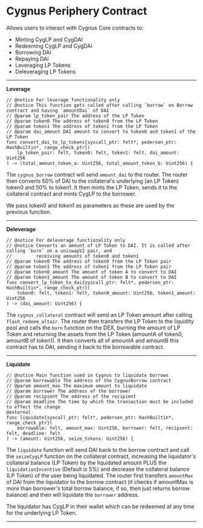 # **Cygnus Periphery Contract**

Allows users to interact with Cygnus Core contracts to:

-   Minting CygLP and CygDAI
-   Redeeming CygLP and CygDAI
-   Borrowing DAI
-   Repaying DAI
-   Leveraging LP Tokens
-   Deleveraging LP Tokens

 <hr/>

**Leverage**

```
// @notice For leverage functionality only
// @notice This function gets called after calling `borrow` on Borrow contract and having `amountDai` of DAI
// @param lp_token_pair The address of the LP Token
// @param token0 The address of token0 from the LP Token
// @param token1 The address of token1 from the LP Token
// @param dai_amount DAI amount to convert to token0 and token1 of the LP Token
func convert_dai_to_lp_tokens{syscall_ptr: felt*, pedersen_ptr: HashBuiltin*, range_check_ptr}(
    lp_token_pair: felt, token0: felt, token1: felt, dai_amount: Uint256
) -> (total_amount_token_a: Uint256, total_amount_token_b: Uint256) {
```

The `cygnus_borrow` contract will send `amount_dai` to the router. The router then converts 50% of DAI to the collateral's underlying (an LP Token) token0 and 50% to token1. It then mints the LP Token, sends it to the collateral contract and mints CygLP to the borrower.

We pass token0 and token1 as parameters as these are used by the previous function.

<hr/>

**Deleverage**

```
// @notice For deleverage functionality only
// @notice Converts an amount of LP Token to DAI. It is called after calling `burn` on a uniswapV2 pair, and 
//         receiving amounts of token0 and token1
// @param token0 The address of token0 from the LP Token pair
// @param token1 The address of token1 from the LP Token pair
// @param token0_amount The amount of token A to convert to DAI
// @param token1_amount The amount of token B to convert to DAI
func convert_lp_token_to_dai{syscall_ptr: felt*, pedersen_ptr: HashBuiltin*, range_check_ptr}(
    token0: felt, token1: felt, token0_amount: Uint256, token1_amount: Uint256
) -> (dai_amount: Uint256) {
```

The `cygnus_collateral` contract will send an LP Token amount after calling `flash_redeem_altair`. The router then transfers the LP Token to the liquidity pool and calls the `burn` function on the DEX, burning the amount of LP Token and returning the assets from the LP Token (amountA of token0, amountB of token1). It then converts all of amountA and amountB this contract has to DAI, sending it back to the borrowable contract.

<hr />

**Liquidate**

```
// @notice Main function used in Cygnus to liquidate borrows
// @param borrowable The address of the CygnusBorrow contract
// @param amount_max The maximum amount to liquidate
// @param borrower The address of the borrower
// @param recipient The address of the recipient
// @param deadline The time by which the transaction must be included to effect the change
@external
func liquidate{syscall_ptr: felt*, pedersen_ptr: HashBuiltin*, range_check_ptr}(
    borrowable: felt, amount_max: Uint256, borrower: felt, recipient: felt, deadline: felt
) -> (amount: Uint256, seize_tokens: Uint256) {

```

The `liquidate` function will send DAI back to the borrow contract and call the `seizeCygLP` function on the collateral contract, increasing the liquidator's collateral balance (LP Token) by the liquidated amount PLUS the `liquidationIncentive` (Default is 5%) and decrease the collateral balance (LP Token) of the user being liquidated. The router first transfers `amountMax` of DAI from the liquidator to the borrow contract (it checks if amountMax is more than borrower's total borrow balance, if so, then just returns borrow balance) and then will liquidate the `borrower` address.

The liquidator has CygLP in their wallet which can be redeemed at any time for the underlying LP Token.

<hr />
